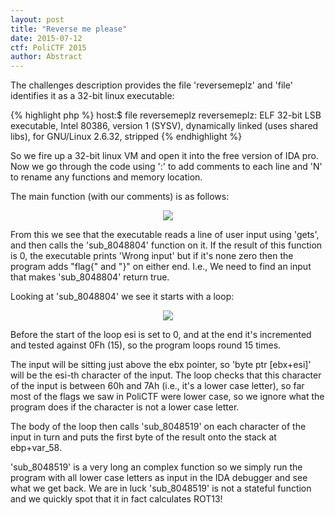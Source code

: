 ```yaml
---
layout: post
title: "Reverse me please"
date: 2015-07-12
ctf: PoliCTF 2015
author: Abstract
---
```


The challenges description provides the file 'reversemeplz' and 'file' identifies it as a 32-bit linux executable:

{% highlight php %}
host:$ file reversemeplz 
reversemeplz: ELF 32-bit LSB executable, Intel 80386, version 1 (SYSV), dynamically linked (uses shared libs), for GNU/Linux 2.6.32, stripped
{% endhighlight %}

So we fire up a 32-bit linux VM and open it into the free version of IDA pro. Now we go through the code using ':' to add comments to each line and 'N' to rename any functions and memory location.

The main function (with our comments) is as follows:

<p align="center">
  <img src="http://afnom.net/assets/2015/PoliCTF/main.jpg">
</p>

From this we see that the executable reads a line of user input using 'gets', and then calls the 'sub_8048804' function on it. If the result of this function is 0, the executable prints 'Wrong input' but if it's none zero then  the program adds "flag{" and "}" on either end. I.e., We need to find an input that makes 'sub_8048804' return true.

Looking at 'sub_8048804' we see it starts with a loop:

<p align="center">
  <img src="http://afnom.net/assets/2015/PoliCTF/checkInput.jpg">
</p>

Before the start of the loop esi is set to 0, and at the end it's incremented and tested against 0Fh (15), so the program loops round 15 times. 
 
The input will be sitting just above the ebx pointer, so 'byte ptr [ebx+esi]' will be the esi-th character of the input. The loop checks that this character of the input is between 60h and 7Ah (i.e., it's a lower case letter), so far most of the flags we saw in PoliCTF were lower case, so we ignore what the program does if the character is not a lower case letter.   

The body of the loop then calls 'sub_8048519' on each character of the input in turn and puts the first byte of the result  onto the stack at ebp+var_58.

'sub_8048519' is a very long an complex function so we simply run the program with all lower case letters as input  in the IDA debugger and see what we get back. We are in luck 'sub_8048519' is not a stateful function and we quickly spot that it in fact calculates ROT13! 